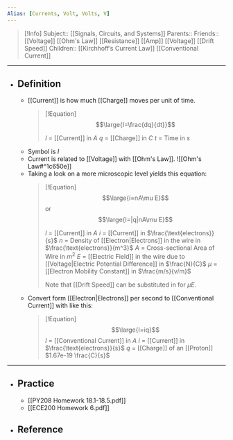 ```yaml
---
Alias: [Currents, Volt, Volts, V]
---
```

> [!Info]
> Subject:: [[Signals, Circuits, and Systems]]
> Parents:: 
> Friends:: [[Voltage]] [[Ohm's Law]] [[Resistance]] [[Amp]] [[Voltage]] [[Drift Speed]]
> Children:: [[Kirchhoff’s Current Law]] [[Conventional Current]]
---
- ## Definition
	- [[Current]] is how much [[Charge]] moves per unit of time.
	  > [!Equation]
	  > $$\large{I=\frac{dq}{dt}}$$
	  > 
	  > $I$ = [[Current]] in $A$
	  > $q$ = [[Charge]] in $C$
	  > $t$ = Time in $s$
	- Symbol is $I$
	- Current is related to [[Voltage]] with [[Ohm's Law]].
	  ![[Ohm's Law#^1c650e]]
	- Taking a look on a more microscopic level yields this equation:
	  > [!Equation]
	  > $$\large{i=nA\mu E}$$
	  > or
	  > $$\large{I=|q|nA\mu E}$$
	  > 
	  > $I$ = [[Current]] in $A$
	  > $i$ = [[Current]] in $\frac{\text{electrons}}{s}$
	  > $n$ = Density of [[Electron|Electrons]] in the wire in $\frac{\text{electrons}}{m^3}$
	  > $A$ = Cross-sectional Area of Wire in $m^2$
	  > $E$ = [[Electric Field]] in the wire due to [[Voltage|Electric Potential Difference]] in $\frac{N}{C}$
	  > $\mu$ = [[Electron Mobility Constant]] in $\frac{m/s}{v/m}$
	  > 
	  > Note that [[Drift Speed]] can be substituted in for $\mu E$.
	- Convert form [[Electron|Electrons]] per second to [[Conventional Current]] with like this:
	  > [!Equation]
	  > $$\large{I=iq}$$
	  > $I$ = [[Conventional Current]] in $A$
	  > $i$ = [[Current]] in $\frac{\text{electrons}}{s}$
	  > $q$ = [[Charge]] of an [[Proton]] $1.67e-19 \frac{C}{s}$
---
- ## Practice
	- [[PY208 Homework 18.1-18.5.pdf]]
	- [[ECE200 Homework 6.pdf]]
- ## Reference